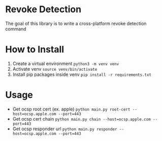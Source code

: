 # Revoke Detection

The goal of this library is to write a cross-platform revoke detection command

# How to Install

1. Create a virtual environment `python3 -m venv venv`
1. Activate venv `source venv/bin/activate`
1. Install pip packages inside venv `pip install -r requirements.txt`

# Usage

- Get ocsp root cert (ex. apple) `python main.py root-cert --host=ocsp.apple.com --port=443`
- Get ocsp cert chain `python main.py chain --host=ocsp.apple.com --port=443`
- Get ocsp responder url `python main.py responder --host=ocsp.apple.com --port=443`
